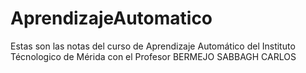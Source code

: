 # AprendizajeAutomatico
Estas son las notas del curso de Aprendizaje Automático del Instituto Técnologico de Mérida con el Profesor BERMEJO SABBAGH CARLOS

